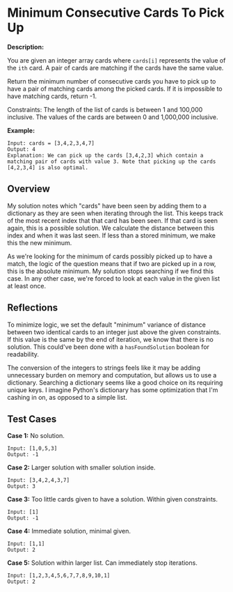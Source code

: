 # Minimum Consecutive Cards To Pick Up

**Description:**

You are given an integer array cards where `cards[i]` represents the value of the `ith` card. A pair of cards are matching if the cards have the same value.

Return the minimum number of consecutive cards you have to pick up to have a pair of matching cards among the picked cards. If it is impossible to have matching cards, return -1.

Constraints: The length of the list of cards is between 1 and 100,000 inclusive. The values of the cards are between 0 and 1,000,000 inclusive.

**Example:**
```
Input: cards = [3,4,2,3,4,7]
Output: 4
Explanation: We can pick up the cards [3,4,2,3] which contain a matching pair of cards with value 3. Note that picking up the cards [4,2,3,4] is also optimal.
```

## Overview

My solution notes which "cards" have been seen by adding them to a dictionary as they are seen when iterating through the list. This keeps track of the most recent index that that card has been seen. If that card is seen again, this is a possible solution. We calculate the distance between this index and when it was last seen. If less than a stored minimum, we make this the new minimum.

As we're looking for the minimum of cards possibly picked up to have a match, the logic of the question means that if two are picked up in a row, this is the absolute minimum. My solution stops searching if we find this case. In any other case, we're forced to look at each value in the given list at least once.

## Reflections

To minimize logic, we set the default "minimum" variance of distance between two identical cards to an integer just above the given constraints. If this value is the same by the end of iteration, we know that there is no solution. This could've been done with a `hasFoundSolution` boolean for readability.

The conversion of the integers to strings feels like it may be adding unnecessary burden on memory and computation, but allows us to use a dictionary. Searching a dictionary seems like a good choice on its requiring unique keys. I imagine Python's dictionary has some optimization that I'm cashing in on, as opposed to a simple list.

## Test Cases

**Case 1:** No solution.
```
Input: [1,0,5,3]
Output: -1
```

**Case 2:** Larger solution with smaller solution inside.
```
Input: [3,4,2,4,3,7]
Output: 3
```

**Case 3:** Too little cards given to have a solution. Within given constraints.
```
Input: [1]
Output: -1
```

**Case 4:** Immediate solution, minimal given.
```
Input: [1,1]
Output: 2
```

**Case 5:** Solution within larger list. Can immediately stop iterations.
```
Input: [1,2,3,4,5,6,7,7,8,9,10,1]
Output: 2
```